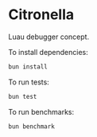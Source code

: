# Citronella

Luau debugger concept.

To install dependencies:

```bash
bun install
```

To run tests:

```bash
bun test
```

To run benchmarks:

```bash
bun benchmark
```

